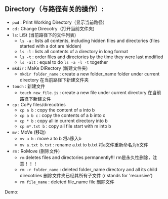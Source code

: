 ## Directory（与路径有关的操作）: 

- `pwd` : Print Working Directory（显示当前路径）
- `cd` : Change Direcotry（打开当前文件夹)
- `ls`: LiSt (当前路径下的文件列表)
    * `ls -a` : lists all contents, including hidden files and directories (files started with a dot are hidden)
    * `ls -l` : lists all contents of a directory in long format
    * `ls -t` : order files and directories by the time they were last modified
    * `ls -alt` : equal to do `ls -a -l -t` together
- `mkdir` : MaKe DIRectory (新建文件夹)
    * `mkdir folder_name` : create a new folder_name folder under current directory 在当前路径下新建文件夹
- `touch` : 新建文件
    * `touch new_file.js` : create a new file under current directory 在当前路径下新建文件
- `cp` : CoPy files/direcotries
    * `cp a b` : copy the content of a into b
    * `cp a b c` : copy the contents of a b into c
    * `cp * b` : copy all in current directory into b
    * `cp m*.txt b` : copy all file start with m into b
- `mv` : MoVe (移动)
    * `mv a b` : move a to b 将a移入b
    * `mv a.txt b.txt` : rename a.txt to b.txt 将a文件重新命名为b文件
- `rm` : RoMove (删除文件)
    * `rm` deletes files and directories permanently!!! rm是永久性删除，注意！！！
    * `rm -r folder_name` : deleted folder_name directory and all its child direcotries 删除文件夹已经其所有子文件 (r stands for 'recursive')
     * `rm file_name` : deleted file_name file 删除文件

Demo: 
    <!--![Image of mkdir](./mkdir.gif)-->